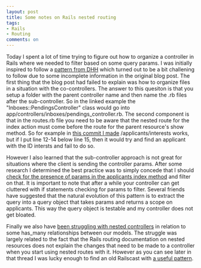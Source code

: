 ```yaml
---
layout: post
title: Some notes on Rails nested routing
tags:
- Rails
- Routing
comments: on
---
```

Today I spent a lot of time trying to figure out how to organize a controller in Rails where we needed to filter based on some query params. I was initially inspired to follow a [pattern from DHH](http://jeromedalbert.com/how-dhh-organizes-his-rails-controllers/) which turned out to be a bit challening to follow due to some incomplete information in the original blog post. The first thing that the blog post had failed to explain was how to organize files in a situation with the co-controllers. The answer to this quesiton is that you setup a folder with the parent controller name and then name the .rb files after the sub-controller. So in the linked example the "Inboxes::PendingsController" class would go into app/controllers/inboxes/pendings_controller.rb. The second component is that in the routes.rb file you need to be aware that the nested route for the index action must come before the route for the parent resource's show method. So for example in [this commit I made](https://github.com/MAPC/youth-match-v2/pull/91/commits/ed6fd3860cd92882eb852ea790536911f568e66b) /applicants/interests works, but if I put line 12-14 below line 15, then it would try and find an applicant with the ID intersts and fail to do so.

However I also learned that the sub-controller approach is not great for situations where the client is sending the controller params. After some research I determined the best practice was to simply concede that I should [check for the presence of params in the applicants index method](https://github.com/MAPC/youth-match-v2/pull/91/commits/31c239fef5e3d8f3d543f02d8f3a1440545a62c7) and filter on that. It is important to note that after a while your controller can get cluttered with if statements checking for params to filter. Several friends have suggested that the natural evolution of this pattern is to extract the query into a query object that takes params and returns a scope on applicants. This way the query object is testable and my controller does not get bloated.

Finally we also have [been struggling with nested controllers](https://github.com/MAPC/youth-match-v2/issues/74) in relation to some has_many relationships between our models. The struggle was largely related to the fact that the Rails routing documentation on nested resources does not explain the changes that need to be made to a controller when you start using nested routes with it. However as you can see later in that thread I was lucky enough to find an old Railscast with [a useful pattern](http://railscasts.com/episodes/139-nested-resources?autoplay=true).
